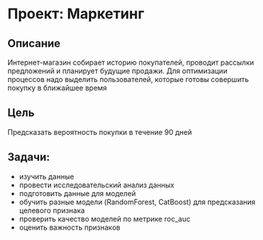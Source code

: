# Проект: Маркетинг

## Описание
Интернет-магазин собирает историю покупателей, проводит рассылки предложений и планирует будущие продажи. Для оптимизации процессов надо выделить пользователей, которые готовы совершить покупку в ближайшее время

## Цель
Предсказать вероятность покупки в течение 90 дней

## Задачи:
- изучить данные
- провести исследовательский анализ данных
- подготовить данные для моделей
- обучить разные модели (RandomForest, CatBoost) для предсказания целевого признака
- проверить качество моделей по метрике roc_auc
- оценить важность признаков
